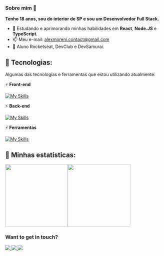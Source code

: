 ### Sobre mim 👋

**Tenho 18 anos, sou do interior de SP e sou um Desenvolvedor Full Stack.**

- 🌱 Estudando e aprimorando minhas habilidades em **React**, **Node.JS** e **TypeScript**.
- 📫 Meu e-mail: <a href="mailto:alexmoreni.contact@gmail.com">alexmoreni.contact@gmail.com</a>
- 🚀 Aluno Rocketseat, DevClub e DevSamurai.
  
## 🤖 Tecnologias:
Algumas das tecnologias e ferramentas que estou utilizando atualmente:

⚡ **Front-end**

[![My Skills](https://skillicons.dev/icons?i=html,css,js,ts,jquery,react,tailwind,sass,bootstrap,styledcomponents,materialui,redux,jest)](https://skillicons.dev)

⚡ **Back-end**

[![My Skills](https://skillicons.dev/icons?i=nodejs,express,mysql,postgresql,mongodb,sequelize,prisma)](https://skillicons.dev)

⚡ **Ferramentas**

[![My Skills](https://skillicons.dev/icons?i=git,figma,postman,vscode)](https://skillicons.dev)

## 📖 Minhas estatísticas: 

<div style="display: flex;">
  <a href="https://github.com/alexmoreni/github-readme-stats">
  <img height=200 align="center" src="https://github-readme-stats.vercel.app/api?username=alexmoreni" />
  </a>
  <a href="https://github.com/alexmoreni/convoychat">
    <img height=200 align="center" src="https://github-readme-stats.vercel.app/api/top-langs?username=alexmoreni&layout=compact&langs_count=8&card_width=320" />
  </a>
</div>


### Want to get in touch?
<a href="https://www.linkedin.com/in/alex-moreni/" target="_blank">
  <img src="https://img.shields.io/badge/LinkedIn-0077B5?style=for-the-badge&logo=linkedin&logoColor=white" />
</a>

<a href="https://contate.me/moreni" target="_blank">
  <img src="https://img.shields.io/badge/WhatsApp-25D366?style=for-the-badge&logo=whatsapp&logoColor=white" />
</a>

<a href="mailto:alexmoreni.contact@gmail.com" target="_blank">
  <img src="https://img.shields.io/badge/Gmail-D14836?style=for-the-badge&logo=gmail&logoColor=white" />
</a>


